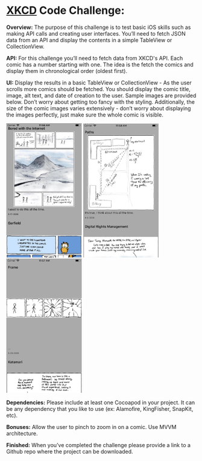 # [XKCD](https://xkcd.com/) Code Challenge:

**Overview:** The purpose of this challenge is to test basic iOS skills such as making API calls and creating user interfaces. You’ll need to fetch JSON data from an API and display the contents in a simple TableView or CollectionView. 

**API:** For this challenge you’ll need to fetch data from XKCD's API. Each comic has a number starting with one. The idea is the fetch the comics and display them in chronological order (oldest first). 

**UI:** Display the results in a basic TableView or CollectionView - As the user scrolls more comics should be fetched. You should display the comic title, image, alt text, and date of creation to the user. Sample images are provided below. Don’t worry about getting too fancy with the styling. Additionally, the size of the comic images varies extensively - don’t worry about displaying the images perfectly, just make sure the whole comic is visible. 


<img src="https://github.com/dtroupe18/CodeChallengeXKCD/blob/master/SampleImages/SampleImage1.png" width="200">
<img src="https://github.com/dtroupe18/CodeChallengeXKCD/blob/master/SampleImages/SampleImage2.png" width="200">
<img src="https://github.com/dtroupe18/CodeChallengeXKCD/blob/master/SampleImages/SampleImage3.png" width="200">

**Dependencies:** Please include at least one Cocoapod in your project. It can be any dependency that you like to use (ex: Alamofire, KingFisher, SnapKit, etc).

**Bonuses:** 
Allow the user to pinch to zoom in on a comic.
Use MVVM architecture.

**Finished:** When you’ve completed the challenge please provide a link to a Github repo where the project can be downloaded. 



